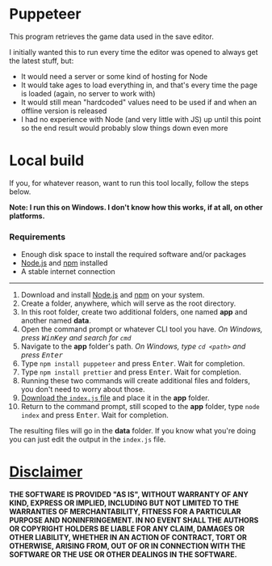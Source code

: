 ﻿<h1>Puppeteer</h1>
<p>This program retrieves the game data used in the save editor.</p>
<p>I initially wanted this to run every time the editor was opened to always get the latest stuff, but:
<ul>
<li>It would need a server or some kind of hosting for Node</li>
<li>It would take ages to load everything in, and that's every time the page is loaded (again, no server to work with)</li>
<li>It would still mean "hardcoded" values need to be used if and when an offline version is released</li>
<li>I had no experience with Node (and very little with JS) up until this point so the end result would probably slow things down even more</li>
</ul>

<h1>Local build</h1>
<p>If you, for whatever reason, want to run this tool locally, follow the steps below.</p>
<p><b>Note: I run this on Windows. I don't know how this works, if at all, on other platforms.</b></p>
<h3>Requirements</h3>
<ul>
	<li>Enough disk space to install the required software and/or packages</li>
	<li><a href="https://nodejs.org/">Node.js</a> and <a href="https://docs.npmjs.com/about-npm">npm</a> installed</li>
	<li>A stable internet connection</li>
</ul>
<hr/>
<ol>
	<li>Download and install <a href="https://nodejs.org/">Node.js</a> and <a href="https://docs.npmjs.com/about-npm">npm</a> on your system.</li>
	<li>Create a folder, anywhere, which will serve as the root directory.</li>
	<li>In this root folder, create two additional folders, one named <b>app</b> and another named <b>data</b>.</li>
	<li>Open the command prompt or whatever CLI tool you have. <i>On Windows, press <kbd>WinKey</kbd> and search for <code>cmd</code></i></li>
	<li>Navigate to the <b>app</b> folder's path. <i>On Windows, type <code>cd &lt;path&gt;</code> and press <kbd>Enter</kbd></i></li>
	<li>Type <code>npm install puppeteer</code> and press <kbd>Enter</kbd>. Wait for completion.</li>
	<li>Type <code>npm install prettier</code> and press <kbd>Enter</kbd>. Wait for completion.</li>
	<li>Running these two commands will create additional files and folders, you don't need to worry about those.</li>
	<li><a href="https://raw.githubusercontent.com/start-5/TiTS.JS-Save-Editor/main/puppeteer/index.js" target="_blank">Download the <code>index.js</code> file</a> and place it in the <b>app</b> folder.</li>
	<li>Return to the command prompt, still scoped to the <b>app</b> folder, type <code>node index</code> and press <kbd>Enter</kbd>. Wait for completion.</li>
</ol>
<p>The resulting files will go in the <b>data</b> folder. If you know what you're doing you can just edit the output in the <code>index.js</code> file.</p>

<h1><a href="https://github.com/start-5/TiTS.JS-Save-Editor/blob/main/LICENSE">Disclaimer</a></h1>
<b>
THE SOFTWARE IS PROVIDED "AS IS", WITHOUT WARRANTY OF ANY KIND, EXPRESS OR
IMPLIED, INCLUDING BUT NOT LIMITED TO THE WARRANTIES OF MERCHANTABILITY,
FITNESS FOR A PARTICULAR PURPOSE AND NONINFRINGEMENT. IN NO EVENT SHALL THE
AUTHORS OR COPYRIGHT HOLDERS BE LIABLE FOR ANY CLAIM, DAMAGES OR OTHER
LIABILITY, WHETHER IN AN ACTION OF CONTRACT, TORT OR OTHERWISE, ARISING FROM,
OUT OF OR IN CONNECTION WITH THE SOFTWARE OR THE USE OR OTHER DEALINGS IN THE
SOFTWARE.
</b>
